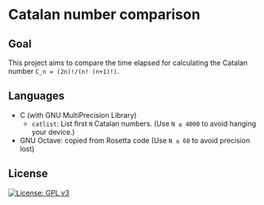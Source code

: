 Catalan number comparison
===

Goal
---

This project aims to compare the time elapsed for calculating the
Catalan number `C_n = (2n)!/(n! (n+1)!)`.

Languages
---

- C (with GNU MultiPrecision Library)
  - `catlist`: List first `N` Catalan numbers.  (Use `N ≤ 4000` to
      avoid hanging your device.)
- GNU Octave: copied from Rosetta code (Use `N ≤ 60` to avoid
    precision lost)

License
---

[![License: GPL v3](https://img.shields.io/badge/License-GPL%20v3-blue.svg)](https://www.gnu.org/licenses/gpl-3.0)
